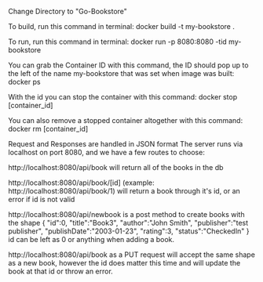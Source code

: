 Change Directory to "Go-Bookstore"

To build, run this command in terminal:
docker build -t my-bookstore .

To run, run this command in terminal:
docker run -p 8080:8080 -tid my-bookstore

You can grab the Container ID with this command, the ID should pop up to the left of the name my-bookstore that was set when image was built:
docker ps

With the id you can stop the container with this command:
docker stop [container_id]

You can also remove a stopped container altogether with this command:
docker rm [container_id]

Request and Responses are handled in JSON format
The server runs via localhost on port 8080, and we have a few routes to choose:

http://localhost:8080/api/book will return all of the books in the db

http://localhost:8080/api/book/[id] (example: http://localhost:8080/api/book/1) will return a book through it's id, or an error if id is not valid

http://localhost:8080/api/newbook is a post method to create books with the
shape
{
    "id":0,
    "title":"Book3",
    "author":"John Smith",
    "publisher":"test publisher",
    "publishDate":"2003-01-23",
    "rating":3,
    "status":"CheckedIn"
} 
id can be left as 0 or anything when adding a book.

http://localhost:8080/api/book as a PUT request will accept the same shape as a new book, however the id does matter this time and will update the book at that id or throw an error.




